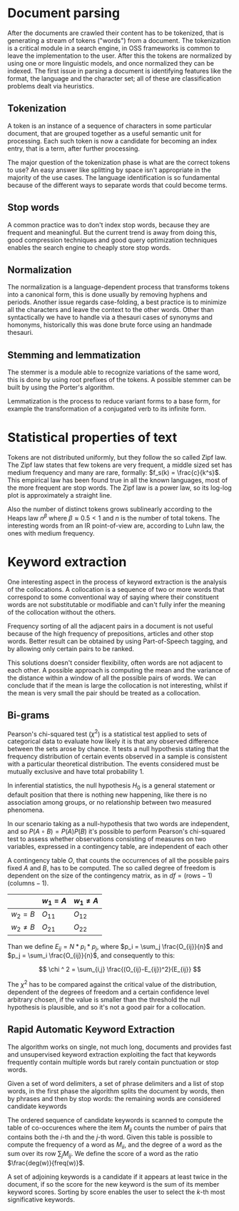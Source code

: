 # Document parsing

After the documents are crawled their content has to be tokenized, that is generating a stream of tokens ("words") from a document.
The tokenization is a critical module in a search engine, in OSS frameworks is common to leave the implementation to the user.
After this the tokens are normalized by using one or more linguistic models, and once normalized they can be indexed.
The first issue in parsing a document is identifying features like the format, the language and the character set; all of these are classification problems dealt via heuristics.

## Tokenization
A token is an instance of a sequence of characters in some particular document, that are grouped together as a useful semantic unit for processing.
Each such token is now a candidate for becoming an index entry, that is a term, after further processing.

The major question of the tokenization phase is what are the correct tokens to use?
An easy answer like splitting by space isn't appropriate in the majority of the use cases.
The language identification is so fundamental because of the different ways to separate words that could become terms.

## Stop words
A common practice was to don't index stop words, because they are frequent and meaningful.
But the current trend is away from doing this, good compression techniques and good query optimization techniques enables the search engine to cheaply store stop words.

## Normalization
The normalization is a language-dependent process that transforms tokens into a canonical form, this is done usually by removing hyphens and periods.
Another issue regards case-folding, a best practice is to minimize all the characters and leave the context to the other words.
Other than syntactically we have to handle via a thesauri cases of synonyms and homonyms, historically this was done brute force using an handmade thesauri.

## Stemming and lemmatization
The stemmer is a module able to recognize variations of the same word, this is done by using root prefixes of the tokens.
A possible stemmer can be built by using the Porter's algorithm.

Lemmatization is the process to reduce variant forms to a base form, for example the transformation of a conjugated verb to its infinite form.

# Statistical properties of text
Tokens are not distributed uniformly, but they follow the so called Zipf law.
The Zipf law states that few tokens are very frequent, a middle sized set has medium frequency and many are rare, formally: $f_s(k) = \frac{c}{k^s}$.
This empirical law has been found true in all the known languages, most of the more frequent are stop words.
The Zipf law is a power law, so its log-log plot is approximately a straight line.

Also the number of distinct tokens grows sublinearly according to the Heaps law $n^\beta$ where $\beta \approx 0.5 < 1$ and $n$ is the number of total tokens.
The interesting words from an IR point-of-view are, according to Luhn law, the ones with medium frequency.

# Keyword extraction
One interesting aspect in the process of keyword extraction is the analysis of the collocations.
A collocation is a sequence of two or more words that correspond to some conventional way of saying where their constituent words are not substitutable or modifiable and can't fully infer the meaning of the collocation without the others.

Frequency sorting of all the adjacent pairs in a document is not useful because of the high frequency of prepositions, articles and other stop words.
Better result can be obtained by using Part-of-Speech tagging, and by allowing only certain pairs to be ranked.

This solutions doesn't consider flexibility, often words are not adjacent to each other.
A possible approach is computing the mean and the variance of the distance within a window of all the possible pairs of words.
We can conclude that if the mean is large the collocation is not interesting, whilst if the mean is very small the pair should be treated as a collocation.

## Bi-grams
Pearson's chi-squared test ($\chi^2$) is a statistical test applied to sets of categorical data to evaluate how likely it is that any observed difference between the sets arose by chance.
It tests a null hypothesis stating that the frequency distribution of certain events observed in a sample is consistent with a particular theoretical distribution.
The events considered must be mutually exclusive and have total probability 1.

In inferential statistics, the null hypothesis $H_0$ is a general statement or default position that there is nothing new happening, like there is no association among groups, or no relationship between two measured phenomena.

In our scenario taking as a null-hypothesis that two words are independent, and so $P(A \circ B) = P(A) P(B)$ it's possible to perform Pearson's chi-squared test to assess whether observations consisting of measures on two variables, expressed in a contingency table, are independent of each other 

A contingency table $O$, that counts the occurrences of all the possible pairs fixed $A$ and $B$, has to be computed.
The so called degree of freedom is dependent on the size of the contingency matrix, as in $df = (\textrm{rows}-1)(\textrm{columns}-1)$.

|| $w_1 = A$ | $w_1 \neq A$ |
|-|-|-|
| $w_2 = B$ |$O_{11}$|$O_{12}$|
| $w_2 \neq B$ |$O_{21}$|$O_{22}$|


Than we define $E_{ij} = N * p_i * p_j$, where $p_i = \sum_j \frac{O_{ij}}{n}$ and $p_j = \sum_i \frac{O_{ij}}{n}$, and consequently to this:

$$
\chi ^ 2 = \sum_{i,j} \frac{(O_{ij}-E_{ij})^2}{E_{ij}}
$$

The $\chi^2$ has to be compared against the critical value of the distribution, dependent of the degrees of freedom and a certain confidence level arbitrary chosen, if the value is smaller than the threshold the null hypothesis is plausible, and so it's not a good pair for a collocation.

## Rapid Automatic Keyword Extraction
The algorithm works on single, not much long, documents and provides fast and unsupervised keyword extraction exploiting the fact that keywords frequently contain multiple words but rarely contain punctuation or stop words.

Given a set of word delimiters, a set of phrase delimiters and a list of stop words, in the first phase the algorithm splits the document by words, then by phrases and then by stop words: the remaining words are considered candidate keywords

The ordered sequence of candidate keywords is scanned to compute the table of co-occurences where the item $M_{ij}$ counts the number of pairs that contains both the $i$-th and the $j$-th word.
Given this table is possible to compute the frequency of a word as $M_{ii}$, and the degree of a word as the sum over its row $\sum_j M_{ij}$.
We define the score of a word as the ratio $\frac{deg(w)}{freq(w)}$.

A set of adjoining keywords is a candidate if it appears at least twice in the document, if so the score for the new keyword is the sum of its member keyword scores.
Sorting by score enables the user to select the $k$-th most significative keywords.
